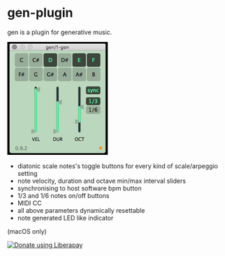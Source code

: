 # gen-plugin
gen is a plugin for generative music.

![gen's UI](https://github.com/pd3v/gen-plugin/blob/master/gen%200.9.2%20UI%20.png)

- diatonic scale notes's toggle buttons for every kind of scale/arpeggio setting
- note velocity, duration and octave min/max interval sliders
- synchronising to host software bpm button
- 1/3 and 1/6 notes on/off buttons
- MIDI CC
- all above parameters dynamically resettable
- note generated LED like indicator 

(macOS only)

<noscript><a href="https://liberapay.com/pd3v/donate"><img alt="Donate using Liberapay" src="https://liberapay.com/assets/widgets/donate.svg"></a></noscript>

